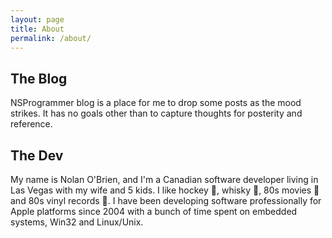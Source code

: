 ```yaml
---
layout: page
title: About
permalink: /about/
---
```


## The Blog

NSProgrammer blog is a place for me to drop some posts as the mood strikes.
It has no goals other than to capture thoughts for posterity and reference.

## The Dev

My name is Nolan O'Brien, and I'm a Canadian software developer living in Las Vegas with my wife and 5 kids.
I like hockey 🏒, whisky 🥃, 80s movies 🍿 and 80s vinyl records 🎵.
I have been developing software professionally for Apple platforms since 2004 with a bunch of time spent on
embedded systems, Win32 and Linux/Unix.
